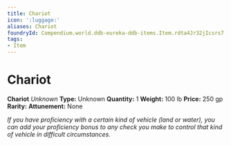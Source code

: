 ```yaml
---
title: Chariot
icon: ':luggage:'
aliases: Chariot
foundryId: Compendium.world.ddb-eureka-ddb-items.Item.rdta4Jr32jIcsrs7
tags:
- Item
---
```


# Chariot

**Chariot**
_Unknown_
**Type:** Unknown
**Quantity:** 1
**Weight:** 100 lb
**Price:** 250 gp
**Rarity:** 
**Attunement:** None

*If you have proficiency with a certain kind of vehicle (land or water), you can add your proficiency bonus to any check you make to control that kind of vehicle in difficult circumstances.*